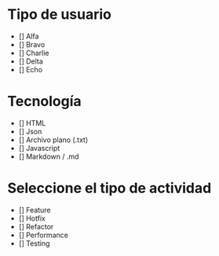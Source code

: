 # Tipo de usuario
- [] Alfa
- [] Bravo 
- [] Charlie
- [] Delta
- [] Echo

# Tecnología
- [] HTML
- [] Json 
- [] Archivo plano (.txt)
- [] Javascript
- [] Markdown / .md

# Seleccione el tipo de actividad
- [] Feature
- [] Hotfix
- [] Refactor
- [] Performance
- [] Testing
